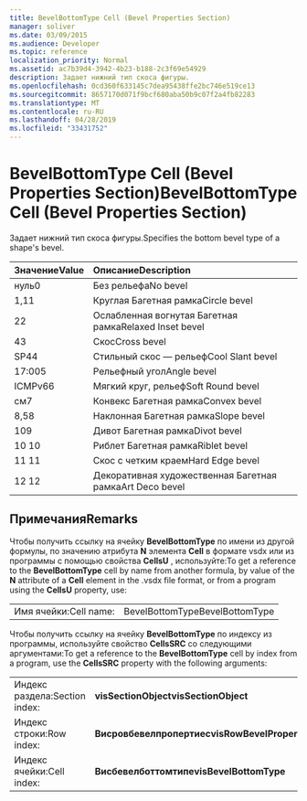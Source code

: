 ```yaml
---
title: BevelBottomType Cell (Bevel Properties Section)
manager: soliver
ms.date: 03/09/2015
ms.audience: Developer
ms.topic: reference
localization_priority: Normal
ms.assetid: ac7b39d4-3942-4b23-b188-2c3f69e54929
description: Задает нижний тип скоса фигуры.
ms.openlocfilehash: 0cd360f633145c7dea95438ffe2bc746e519ce13
ms.sourcegitcommit: 8657170d071f9bcf680aba50b9c07f2a4fb82283
ms.translationtype: MT
ms.contentlocale: ru-RU
ms.lasthandoff: 04/28/2019
ms.locfileid: "33431752"
---
```

# <a name="bevelbottomtype-cell-bevel-properties-section"></a><span data-ttu-id="afde0-103">BevelBottomType Cell (Bevel Properties Section)</span><span class="sxs-lookup"><span data-stu-id="afde0-103">BevelBottomType Cell (Bevel Properties Section)</span></span>

<span data-ttu-id="afde0-104">Задает нижний тип скоса фигуры.</span><span class="sxs-lookup"><span data-stu-id="afde0-104">Specifies the bottom bevel type of a shape's bevel.</span></span>
  
|<span data-ttu-id="afde0-105">**Значение**</span><span class="sxs-lookup"><span data-stu-id="afde0-105">**Value**</span></span>|<span data-ttu-id="afde0-106">**Описание**</span><span class="sxs-lookup"><span data-stu-id="afde0-106">**Description**</span></span>|
|:-----|:-----|
|<span data-ttu-id="afde0-107">нуль</span><span class="sxs-lookup"><span data-stu-id="afde0-107">0</span></span>  <br/> |<span data-ttu-id="afde0-108">Без рельефа</span><span class="sxs-lookup"><span data-stu-id="afde0-108">No bevel</span></span>  <br/> |
|<span data-ttu-id="afde0-109">1,1</span><span class="sxs-lookup"><span data-stu-id="afde0-109">1</span></span>  <br/> |<span data-ttu-id="afde0-110">Круглая Багетная рамка</span><span class="sxs-lookup"><span data-stu-id="afde0-110">Circle bevel</span></span>  <br/> |
|<span data-ttu-id="afde0-111">2</span><span class="sxs-lookup"><span data-stu-id="afde0-111">2</span></span>  <br/> |<span data-ttu-id="afde0-112">Ослабленная вогнутая Багетная рамка</span><span class="sxs-lookup"><span data-stu-id="afde0-112">Relaxed Inset bevel</span></span>  <br/> |
|<span data-ttu-id="afde0-113">4</span><span class="sxs-lookup"><span data-stu-id="afde0-113">3</span></span>  <br/> |<span data-ttu-id="afde0-114">Скос</span><span class="sxs-lookup"><span data-stu-id="afde0-114">Cross bevel</span></span>  <br/> |
|<span data-ttu-id="afde0-115">SP4</span><span class="sxs-lookup"><span data-stu-id="afde0-115">4</span></span>  <br/> |<span data-ttu-id="afde0-116">Стильный скос — рельеф</span><span class="sxs-lookup"><span data-stu-id="afde0-116">Cool Slant bevel</span></span>  <br/> |
|<span data-ttu-id="afde0-117">17:00</span><span class="sxs-lookup"><span data-stu-id="afde0-117">5</span></span>  <br/> |<span data-ttu-id="afde0-118">Рельефный угол</span><span class="sxs-lookup"><span data-stu-id="afde0-118">Angle bevel</span></span>  <br/> |
|<span data-ttu-id="afde0-119">ICMPv6</span><span class="sxs-lookup"><span data-stu-id="afde0-119">6</span></span>  <br/> |<span data-ttu-id="afde0-120">Мягкий круг, рельеф</span><span class="sxs-lookup"><span data-stu-id="afde0-120">Soft Round bevel</span></span>  <br/> |
|<span data-ttu-id="afde0-121">см</span><span class="sxs-lookup"><span data-stu-id="afde0-121">7</span></span>  <br/> |<span data-ttu-id="afde0-122">Конвекс Багетная рамка</span><span class="sxs-lookup"><span data-stu-id="afde0-122">Convex bevel</span></span>  <br/> |
|<span data-ttu-id="afde0-123">8,5</span><span class="sxs-lookup"><span data-stu-id="afde0-123">8</span></span>  <br/> |<span data-ttu-id="afde0-124">Наклонная Багетная рамка</span><span class="sxs-lookup"><span data-stu-id="afde0-124">Slope bevel</span></span>  <br/> |
|<span data-ttu-id="afde0-125">10</span><span class="sxs-lookup"><span data-stu-id="afde0-125">9</span></span>  <br/> |<span data-ttu-id="afde0-126">Дивот Багетная рамка</span><span class="sxs-lookup"><span data-stu-id="afde0-126">Divot bevel</span></span>  <br/> |
|<span data-ttu-id="afde0-127">10 </span><span class="sxs-lookup"><span data-stu-id="afde0-127">10</span></span>  <br/> |<span data-ttu-id="afde0-128">Риблет Багетная рамка</span><span class="sxs-lookup"><span data-stu-id="afde0-128">Riblet bevel</span></span>  <br/> |
|<span data-ttu-id="afde0-129">11 </span><span class="sxs-lookup"><span data-stu-id="afde0-129">11</span></span>  <br/> |<span data-ttu-id="afde0-130">Скос с четким краем</span><span class="sxs-lookup"><span data-stu-id="afde0-130">Hard Edge bevel</span></span>  <br/> |
|<span data-ttu-id="afde0-131">12 </span><span class="sxs-lookup"><span data-stu-id="afde0-131">12</span></span>  <br/> |<span data-ttu-id="afde0-132">Декоративная художественная Багетная рамка</span><span class="sxs-lookup"><span data-stu-id="afde0-132">Art Deco bevel</span></span>  <br/> |
   
## <a name="remarks"></a><span data-ttu-id="afde0-133">Примечания</span><span class="sxs-lookup"><span data-stu-id="afde0-133">Remarks</span></span>

<span data-ttu-id="afde0-134">Чтобы получить ссылку на ячейку **BevelBottomType** по имени из другой формулы, по значению атрибута **N** элемента **Cell** в формате vsdx или из программы с помощью свойства **CellsU** , используйте:</span><span class="sxs-lookup"><span data-stu-id="afde0-134">To get a reference to the **BevelBottomType** cell by name from another formula, by value of the **N** attribute of a **Cell** element in the .vsdx file format, or from a program using the **CellsU** property, use:</span></span> 
  
|||
|:-----|:-----|
| <span data-ttu-id="afde0-135">Имя ячейки:</span><span class="sxs-lookup"><span data-stu-id="afde0-135">Cell name:</span></span>  <br/> | <span data-ttu-id="afde0-136">BevelBottomType</span><span class="sxs-lookup"><span data-stu-id="afde0-136">BevelBottomType</span></span>  <br/> |
   
<span data-ttu-id="afde0-137">Чтобы получить ссылку на ячейку **BevelBottomType** по индексу из программы, используйте свойство **CellsSRC** со следующими аргументами:</span><span class="sxs-lookup"><span data-stu-id="afde0-137">To get a reference to the **BevelBottomType** cell by index from a program, use the **CellsSRC** property with the following arguments:</span></span> 
  
|||
|:-----|:-----|
| <span data-ttu-id="afde0-138">Индекс раздела:</span><span class="sxs-lookup"><span data-stu-id="afde0-138">Section index:</span></span>  <br/> |<span data-ttu-id="afde0-139">**visSectionObject**</span><span class="sxs-lookup"><span data-stu-id="afde0-139">**visSectionObject**</span></span> <br/> |
| <span data-ttu-id="afde0-140">Индекс строки:</span><span class="sxs-lookup"><span data-stu-id="afde0-140">Row index:</span></span>  <br/> |<span data-ttu-id="afde0-141">**Висровбевелпропертиес**</span><span class="sxs-lookup"><span data-stu-id="afde0-141">**visRowBevelProperties**</span></span> <br/> |
| <span data-ttu-id="afde0-142">Индекс ячейки:</span><span class="sxs-lookup"><span data-stu-id="afde0-142">Cell index:</span></span>  <br/> |<span data-ttu-id="afde0-143">**Висбевелботтомтипе**</span><span class="sxs-lookup"><span data-stu-id="afde0-143">**visBevelBottomType**</span></span> <br/> |
   


